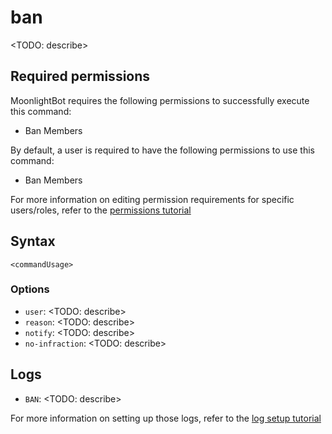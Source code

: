 # ban

<TODO: describe>

## Required permissions

MoonlightBot requires the following permissions to successfully execute this command:

* Ban Members

By default, a user is required to have the following permissions to use this command:

* Ban Members

For more information on editing permission requirements for specific users/roles, refer to the [permissions tutorial](<linkToPermissionsTutorial>)

## Syntax

```text
<commandUsage>
```

### Options

* `user`: <TODO: describe>
* `reason`: <TODO: describe>
* `notify`: <TODO: describe>
* `no-infraction`: <TODO: describe>

## Logs

* `BAN`: <TODO: describe>

For more information on setting up those logs, refer to the [log setup tutorial](<linkToLogTutorial>)